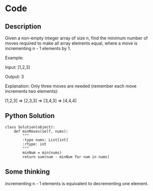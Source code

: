 # Code

## Description

Given a non-empty integer array of size n, find the minimum number of moves required to make all array elements equal, where a move is incrementing n - 1 elements by 1.

Example:

Input:
[1,2,3]

Output:
3

Explanation:
Only three moves are needed (remember each move increments two elements):

[1,2,3]  =>  [2,3,3]  =>  [3,4,3]  =>  [4,4,4]

## Python Solution
```
class Solution(object):
    def minMoves(self, nums):
        """
        :type nums: List[int]
        :rtype: int
        """
        minNum = min(nums)
        return sum(num - minNum for num in nums)
```
## Some thinking

incrementing n - 1 elements is equivalent to decrementing one element.
